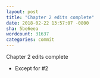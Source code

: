 ```yaml
---
layout: post
title: "Chapter 2 edits complete"
date: 2018-02-22 13:57:07 -0800
sha: 5be6eea
wordcount: 31637
categories: commit
---
```

Chapter 2 edits complete

 - Except for #2

